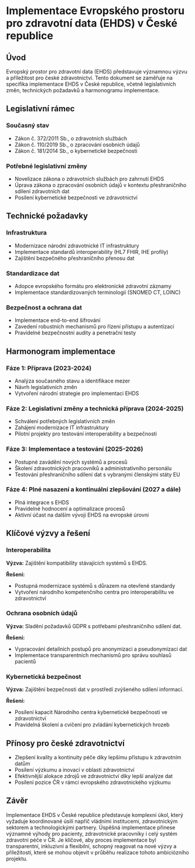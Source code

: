 # Implementace Evropského prostoru pro zdravotní data (EHDS) v České republice

## Úvod

Evropský prostor pro zdravotní data (EHDS) představuje významnou výzvu a příležitost pro české zdravotnictví. Tento dokument se zaměřuje na specifika implementace EHDS v České republice, včetně legislativních změn, technických požadavků a harmonogramu implementace.

## Legislativní rámec

### Současný stav

- Zákon č. 372/2011 Sb., o zdravotních službách
- Zákon č. 110/2019 Sb., o zpracování osobních údajů
- Zákon č. 181/2014 Sb., o kybernetické bezpečnosti

### Potřebné legislativní změny

- Novelizace zákona o zdravotních službách pro zahrnutí EHDS
- Úprava zákona o zpracování osobních údajů v kontextu přeshraničního sdílení zdravotních dat
- Posílení kybernetické bezpečnosti ve zdravotnictví

## Technické požadavky

### Infrastruktura

- Modernizace národní zdravotnické IT infrastruktury
- Implementace standardů interoperability (HL7 FHIR, IHE profily)
- Zajištění bezpečného přeshraničního přenosu dat

### Standardizace dat

- Adopce evropského formátu pro elektronické zdravotní záznamy
- Implementace standardizovaných terminologií (SNOMED CT, LOINC)

### Bezpečnost a ochrana dat

- Implementace end-to-end šifrování
- Zavedení robustních mechanismů pro řízení přístupu a autentizaci
- Pravidelné bezpečnostní audity a penetrační testy

## Harmonogram implementace

### Fáze 1: Příprava (2023-2024)

- Analýza současného stavu a identifikace mezer
- Návrh legislativních změn
- Vytvoření národní strategie pro implementaci EHDS

### Fáze 2: Legislativní změny a technická příprava (2024-2025)

- Schválení potřebných legislativních změn
- Zahájení modernizace IT infrastruktury
- Pilotní projekty pro testování interoperability a bezpečnosti

### Fáze 3: Implementace a testování (2025-2026)

- Postupné zavádění nových systémů a procesů
- Školení zdravotnických pracovníků a administrativního personálu
- Testování přeshraničního sdílení dat s vybranými členskými státy EU

### Fáze 4: Plné nasazení a kontinuální zlepšování (2027 a dále)

- Plná integrace s EHDS
- Pravidelné hodnocení a optimalizace procesů
- Aktivní účast na dalším vývoji EHDS na evropské úrovni

## Klíčové výzvy a řešení

### Interoperabilita

**Výzva:** Zajištění kompatibility stávajících systémů s EHDS.

**Řešení:** 
- Postupná modernizace systémů s důrazem na otevřené standardy
- Vytvoření národního kompetenčního centra pro interoperabilitu ve zdravotnictví

### Ochrana osobních údajů

**Výzva:** Sladění požadavků GDPR s potřebami přeshraničního sdílení dat.

**Řešení:**
- Vypracování detailních postupů pro anonymizaci a pseudonymizaci dat
- Implementace transparentních mechanismů pro správu souhlasů pacientů

### Kybernetická bezpečnost

**Výzva:** Zajištění bezpečnosti dat v prostředí zvýšeného sdílení informací.

**Řešení:**
- Posílení kapacit Národního centra kybernetické bezpečnosti ve zdravotnictví
- Pravidelná školení a cvičení pro zvládání kybernetických hrozeb

## Přínosy pro české zdravotnictví

- Zlepšení kvality a kontinuity péče díky lepšímu přístupu k zdravotním datům
- Posílení výzkumu a inovací v oblasti zdravotnictví
- Efektivnější alokace zdrojů ve zdravotnictví díky lepší analýze dat
- Posílení pozice ČR v rámci evropského zdravotnického výzkumu

## Závěr

Implementace EHDS v České republice představuje komplexní úkol, který vyžaduje koordinované úsilí napříč vládními institucemi, zdravotnickým sektorem a technologickými partnery. Úspěšná implementace přinese významné výhody pro pacienty, zdravotnické pracovníky i celý systém zdravotní péče v ČR. Je klíčové, aby proces implementace byl transparentní, inkluzivní a flexibilní, schopný reagovat na nové výzvy a příležitosti, které se mohou objevit v průběhu realizace tohoto ambiciózního projektu.